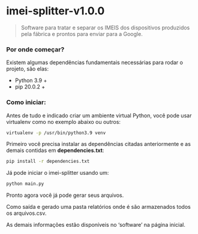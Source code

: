# imei-splitter-v1.0.0

> Software para tratar e separar os IMEIS dos dispositivos produzidos pela fábrica e prontos para enviar para a Google.
> 

### Por onde começar?

Existem algumas dependências fundamentais necessárias para rodar o projeto, são elas:

- Python 3.9 +
- pip 20.0.2 +

### Como iniciar:

Antes de tudo e indicado criar um ambiente virtual Python, você pode usar virtualenv como no exemplo abaixo ou outros:

```bash
virtualenv -p /usr/bin/python3.9 venv
```

Primeiro você precisa instalar as dependências citadas anteriormente e as demais contidas em **dependencies.txt**:

```bash
pip install -r dependencies.txt
```

Já pode iniciar o imei-splitter usando um:

```bash
python main.py
```

Pronto agora você já pode gerar seus arquivos.

Como saída e gerado uma pasta relatórios onde é são armazenados todos os arquivos.csv.

As demais informações estão disponíveis no ‘software’ na página inicial.
